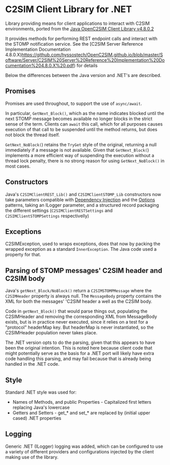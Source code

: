 ﻿# C2SIM Client Library for .NET

Library providing means for client applications to interact with C2SIM environments, ported from the
[Java OpenC2SIM Client Library v4.8.0.2](https://github.com/hyssostech/OpenC2SIM.github.io/tree/master/Software/Library/Java/C2SIMClientLib)

It provides methods for performing REST endpoint calls and interact with the STOMP notification service. See the [C2SIM Server Reference Implementation Documentation 4.8.0.X)https://github.com/hyssostech/OpenC2SIM.github.io/blob/master/Software/Server/C2SIM%20Server%20Reference%20Implementation%20Documentation%204.8.0.X%20.pdf) for details

Below the differences between the Java version and .NET's are described.

## Promises

Promises are used throughout, to support the use of `async/await`.

In particular, `GetNext_Block()`, which as the name indicates blocked until the next STOMP message becomes available no 
longer blocks in the strict sense of the term. Clients can `await` this call, which for all purposes causes execution
of that call to be suspended until the method returns, but does not block the thread itself.

`GetNext_NoBlock(`) retains the `TryGet` style of the original, returning a null immediately if a message is not available. 
Given that `GetNext_Block(`) implements a more efficient way of suspending the execution without a thread lock penalty, there 
is no strong reason for using `GetNext_NoBlock()` in most cases.

## Constructors

Java's `C2SIMClientREST_Lib()` and `C2SIMClientSTOMP_Lib` constructors now take parameters compatible with [Dependency Injection](https://docs.microsoft.com/en-us/dotnet/core/extensions/dependency-injection) and the [Options](https://docs.microsoft.com/en-us/dotnet/core/extensions/options)
patterns, taking an ILogger parameter, and a structured record packaging the different settings (`C2SIMClientRESTSettings` and `C2SIMClientSTOMPSettings` respectivelly)

## Exceptions

C2SIMException, used to wraps exceptions, does that now by packing the wrapped exception as a standard `InnerException`. 
The Java code used a property for that. 

## Parsing of STOMP messages' C2SIM header and C2SIM body

Java's `getNext_Block/NoBlock()` return a `C2SIMSTOMPMessage` where the `C2SIMHeader` property is always null. The `MessageBody` property
contains the XML for both the messages' 'C2SIM header a well as the C2SIM body. 

Code in `getNext_Block()` that would parse things out, populating the C2SIMHeader and removing the corresponding XML from MessageBody exists, 
but is in practice never executed, since it relies on a test for a "protocol" headerMap key. But headerMap is never instantiated, so the
C2SIMHeader population never takes place.

The .NET version opts to do the parsing, given that this appears to have been the original intention. This is noted here because
client code that might potentially serve as the basis for a .NET port will likely have extra code handling this parsing, and may fail because
that is already being handled in the .NET code.


## Style 

Standard .NET style was used for:

- Names of Methods, and public Properties - Capitalized first letters replacing Java's lowercase
- Getters and Setters - get_* and set_* are replaced by (initial upper cased) .NET properties

## Logging

Generic .NET (ILogger) logging was added, which can be configured to use a variety of different providers and configurations injected by the 
client making use of the library.



